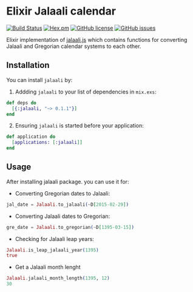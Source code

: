 # Elixir Jalaali calendar
[![Build Status](https://travis-ci.org/jalaali/elixir-jalaali.svg?branch=master)](https://travis-ci.org/jalaali/elixir-jalaali) [![Hex.pm](https://img.shields.io/badge/hex-0.1.1-yellow.svg)](https://hex.pm/packages/jalaali) [![GitHub license](https://img.shields.io/badge/license-MIT-blue.svg)](https://raw.githubusercontent.com/jalaali/elixir-jalaali/master/LICENSE) [![GitHub issues](https://img.shields.io/github/issues/jalaali/elixir-jalaali.svg)](https://github.com/jalaali/elixir-jalaali/issues) 

Elixir implementation of [jalaali.js](https://github.com/jalaali/jalaali-js) which contains functions for converting Jalaali and Gregorian calendar systems to each other.

## Installation

You can install `jalaali` by:

  1. Addding `jalaali` to your list of dependencies in `mix.exs`:

```elixir
def deps do
  [{:jalaali, "~> 0.1.1"}]
end
```

  2. Ensuring `jalaali` is started before your application:

```elixir
def application do
  [applications: [:jalaali]]
end
```

## Usage

After installing jalaali package. you can use it for:

  - Converting Gregorian dates to Jalaali:

```elixir
jal_date = Jalaali.to_jalaali(~D[2015-02-29])
```

  - Converting Jalaali dates to Gregorian:

```elixir
gre_date = Jalaali.to_gregorian(~D[1395-03-15])
```

  - Checking for Jalaali leap years:

```elixir
Jalaali.is_leap_jalaali_year(1395)
true
```

  - Get a Jalaali month lenght

```elixir
Jalaali.jalaali_month_length(1395, 12)
30
```
